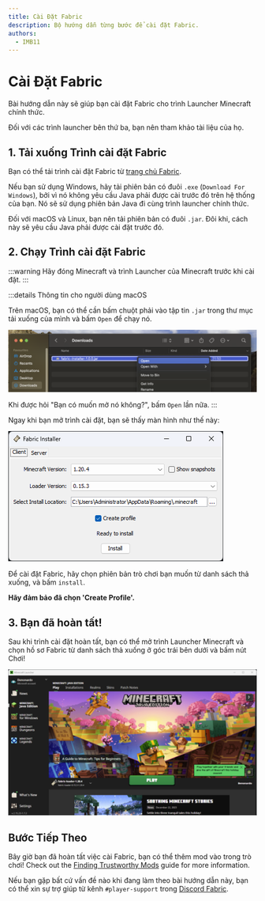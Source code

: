 ```yaml
---
title: Cài Đặt Fabric
description: Bộ hướng dẫn từng bước để cài đặt Fabric.
authors:
  - IMB11
---
```


# Cài Đặt Fabric

Bài hướng dẫn này sẽ giúp bạn cài đặt Fabric cho trình Launcher Minecraft chính thức.

Đối với các trình launcher bên thứ ba, bạn nên tham khảo tài liệu của họ.

## 1. Tải xuống Trình cài đặt Fabric

Bạn có thể tải trình cài đặt Fabric từ [trang chủ Fabric](https://fabricmc.net/use/).

Nếu bạn sử dụng Windows, hãy tải phiên bản có đuôi `.exe` (`Download For Windows`), bởi vì nó không yêu cầu Java phải được cài trước đó trên hệ thống của bạn. Nó sẽ sử dụng phiên bản Java đi cùng trình launcher chính thức.

Đối với macOS và Linux, bạn nên tải phiên bản có đuôi `.jar`. Đôi khi, cách này sẽ yêu cầu Java phải được cài đặt trước đó.

## 2. Chạy Trình cài đặt Fabric

:::warning
Hãy đóng Minecraft và trình Launcher của Minecraft trước khi cài đặt.
:::

:::details Thông tin cho người dùng macOS

Trên macOS, bạn có thể cần bấm chuột phải vào tập tin `.jar` trong thư mục tải xuống của mình và bấm `Open` để chạy nó.

![Trình cài đặt Fabric với chữ "Cài đặt" được tô đậm.](/assets/players/installing-fabric/macos-downloads.png)

Khi được hỏi "Bạn có muốn mở nó không?", bấm `Open` lần nữa.
:::

Ngay khi bạn mở trình cài đặt, bạn sẽ thấy màn hình như thế này:

![Trình cài đặt Fabric với chữ "Cài đặt" được tô đậm.](/assets/players/installing-fabric/installer-screen.png)

Để cài đặt Fabric, hãy chọn phiên bản trò chơi bạn muốn từ danh sách thả xuống, và bấm `install`.

**Hãy đảm bảo đã chọn 'Create Profile'.**

## 3. Bạn đã hoàn tất!

Sau khi trình cài đặt hoàn tất, bạn có thể mở trình Launcher Minecraft và chọn hồ sơ Fabric từ danh sách thả xuống ở góc trái bên dưới và bấm nút Chơi!

![Trình Launcher Minecraft với hồ sơ Fabric được chọn.](/assets/players/installing-fabric/launcher-screen.png)

## Bước Tiếp Theo

Bây giờ bạn đã hoàn tất việc cài Fabric, bạn có thể thêm mod vào trong trò chơi! Check out the [Finding Trustworthy Mods](./finding-mods.md) guide for more information.

Nếu bạn gặp bất cứ vấn đề nào khi đang làm theo bài hướng dẫn này, bạn có thể xin sự trợ giúp từ kênh `#player-support` trong [Discord Fabric](https://discord.gg/v6v4pMv).
